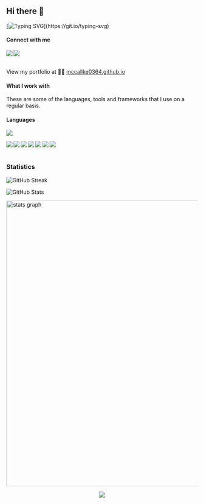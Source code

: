 ## Hi there 👋 

[![Typing SVG](https://readme-typing-svg.demolab.com?font=Fira+Code&pause=1000&color=ff69b4&multiline=true&width=700&height=60&lines=I'm+Katherine,+Bioinformatician+and+Data+Scientist.)](https://git.io/typing-svg)
#### Connect with me

<a href="https://www.linkedin.com/in/katherine-emma-mccallum/"><img align="left" src="https://img.shields.io/badge/LinkedIn-0A66C2?&style=for-the-badge&logo=LinkedIn&logoColor=white"/></a>
<a href="mailto:katherinemmamcc@gmail.com"><img align="left" src="https://img.shields.io/badge/Email-EA4335?&style=for-the-badge&logo=Gmail&logoColor=white"/></a> 

<br/><br/>
<p >View my portfolio at 👨‍💻 <a href="https://mccallke0364.github.io" target="_blank">mccallke0364.github.io</a>  </p>

#### What I work with

<p>These are some of the languages, tools and frameworks that I use on a regular basis.</p>

<h4>Languages</h4>
<p>
  <img src="https://github-readme-stats.vercel.app/api/top-langs/?username=mccallke0364&theme=github_dark&layout=compact"/>
</p>
<p>
  <img align="left" src="https://img.shields.io/badge/JavaScript-1c1c1c?&style=flat-square&logo=JavaScript" />
  <img align="left" src="https://img.shields.io/badge/Python-1c1c1c?&style=flat-square&logo=Python" />
  <img align="left" src="https://img.shields.io/badge/WebGL-1c1c1c?&style=flat-square&logo=WebGL" />
  <img align="left" src="https://img.shields.io/badge/Lua-1c1c1c?&style=flat-square&logo=Lua" />
  <img align="left" src="https://img.shields.io/badge/Solidity-1c1c1c?&style=flat-square&logo=Solidity" />
  <img align="left" src="https://img.shields.io/badge/Octave-1c1c1c?&style=flat-square&logo=Octave" />
  <img align="left" src="https://img.shields.io/badge/PHP-1c1c1c?&style=flat-square&logo=PHP" />
</p>
  
<br/><br/>

### Statistics

![GitHub Streak](https://github-readme-streak-stats.herokuapp.com/?user=mccallke0364&theme=holi-theme)

![GitHub Stats](https://github-readme-stats.vercel.app/api?username=mccallke0364&count_private=true&show_icons=true&theme=github_dark) 

<div>
  <img src="http://github-profile-summary-cards.vercel.app/api/cards/profile-details?username=mccallke0364&theme=github_dark" width=750  alt="stats graph"/>

</div>
<p align="center">
  <img src="https://github-profile-trophy.vercel.app/?username=ryo-ma&column=8&rank=SSS,SS,S,AAA,AA,A,B,C" />
</p>



<!--                                                                                                   
<p  align="center">
<img  src="https://hacked-github-stat-trophies-mu.vercel.app/?username=mccallke0364&theme=gruvbox&no-frame=true&column=5&margin-w=0&margin-h=0"  alt="McCallum's github stats"/>
</p>




 <h3><p align="center">Total Profile Visit: since 07.05.2022</p>
<p align="center">
    <img align="center" src="https://profile-counter.glitch.me/mccallke0364/count.svg"/>
</p>

 <h3><p align="center">Total Profile Visit: since 07.05.2022</p>
<p align="center">
    <img align="center" src="https://profile-counter.glitch.me/brandy-corwin/count.svg"/>
</p>
![](https://visitor-badge.glitch.me/badge?page_id=Mccallke0364.McCallke0364&left_text=Visitors&right_color=%23ff69b4)


**Mccallke0364/McCallke0364** is a ✨ _special_ ✨ repository because its `README.md` (this file) appears on your GitHub profile.

<a href="https://twitter.com/     "><img align="left" src="https://img.shields.io/badge/Twitter-1DA1F2?&style=for-the-badge&logo=Twitter&logoColor=white" /></a>
<a href="https://www.instagram.com/      /"><img align="left" src="https://img.shields.io/badge/Instagram-E4405F?&style=for-the-badge&logo=Instagram&logoColor=white" /></a>
<a href="https://calendly.com/      /15min"><img align="left" src="https://img.shields.io/badge/Schedule a Meeting-4285F4?&style=for-the-badge&logo=Google Calendar&logoColor=white" /></a>

-->
